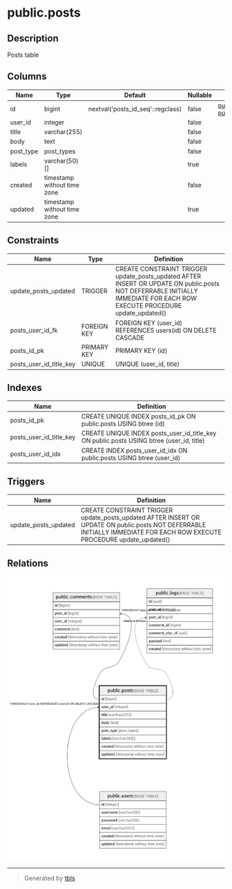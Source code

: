 # public.posts

## Description

Posts table

## Columns

| Name      | Type                        | Default                           | Nullable | Children                                                            | Parents                         | Comment              |
| --------- | --------------------------- | --------------------------------- | -------- | ------------------------------------------------------------------- | ------------------------------- | -------------------- |
| id        | bigint                      | nextval('posts_id_seq'::regclass) | false    | [public.comments](public.comments.md) [public.logs](public.logs.md) |                                 |                      |
| user_id   | integer                     |                                   | false    |                                                                     | [public.users](public.users.md) |                      |
| title     | varchar(255)                |                                   | false    |                                                                     |                                 |                      |
| body      | text                        |                                   | false    |                                                                     |                                 | post body            |
| post_type | post_types                  |                                   | false    |                                                                     |                                 | public/private/draft |
| labels    | varchar(50)[]               |                                   | true     |                                                                     |                                 |                      |
| created   | timestamp without time zone |                                   | false    |                                                                     |                                 |                      |
| updated   | timestamp without time zone |                                   | true     |                                                                     |                                 |                      |

## Constraints

| Name                    | Type        | Definition                                                                                                                                                               |
| ----------------------- | ----------- | ------------------------------------------------------------------------------------------------------------------------------------------------------------------------ |
| update_posts_updated    | TRIGGER     | CREATE CONSTRAINT TRIGGER update_posts_updated AFTER INSERT OR UPDATE ON public.posts NOT DEFERRABLE INITIALLY IMMEDIATE FOR EACH ROW EXECUTE PROCEDURE update_updated() |
| posts_user_id_fk        | FOREIGN KEY | FOREIGN KEY (user_id) REFERENCES users(id) ON DELETE CASCADE                                                                                                             |
| posts_id_pk             | PRIMARY KEY | PRIMARY KEY (id)                                                                                                                                                         |
| posts_user_id_title_key | UNIQUE      | UNIQUE (user_id, title)                                                                                                                                                  |

## Indexes

| Name                    | Definition                                                                               |
| ----------------------- | ---------------------------------------------------------------------------------------- |
| posts_id_pk             | CREATE UNIQUE INDEX posts_id_pk ON public.posts USING btree (id)                         |
| posts_user_id_title_key | CREATE UNIQUE INDEX posts_user_id_title_key ON public.posts USING btree (user_id, title) |
| posts_user_id_idx       | CREATE INDEX posts_user_id_idx ON public.posts USING btree (user_id)                     |

## Triggers

| Name                 | Definition                                                                                                                                                               |
| -------------------- | ------------------------------------------------------------------------------------------------------------------------------------------------------------------------ |
| update_posts_updated | CREATE CONSTRAINT TRIGGER update_posts_updated AFTER INSERT OR UPDATE ON public.posts NOT DEFERRABLE INITIALLY IMMEDIATE FOR EACH ROW EXECUTE PROCEDURE update_updated() |

## Relations

![er](public.posts.png)

---

> Generated by [tbls](https://github.com/k1LoW/tbls)
